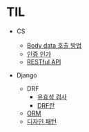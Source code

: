 # TIL

- CS
  - [Body data 호출 방법](https://github.com/HyeonWooJo/TIL/blob/main/CS/body-data.md)
  - [인증 인가](https://github.com/HyeonWooJo/TIL/blob/main/CS/%EC%9D%B8%EC%A6%9D%EC%9D%B8%EA%B0%80.md)
  - [RESTful API](https://github.com/HyeonWooJo/TIL/blob/main/CS/restful.md)

- Django
  - DRF
    - [유효성 검사](https://github.com/HyeonWooJo/TIL/blob/main/django/drf/%EC%9C%A0%ED%9A%A8%EC%84%B1%EA%B2%80%EC%82%AC.md)
    - [DRF란](https://github.com/HyeonWooJo/TIL/blob/main/django/drf/drf%EB%9E%80.md)
  - [ORM](https://github.com/HyeonWooJo/TIL/blob/main/django/orm.md)
  - [디자인 패턴](https://github.com/HyeonWooJo/TIL/blob/main/django/%EB%94%94%EC%9E%90%EC%9D%B8%ED%8C%A8%ED%84%B4.md)
